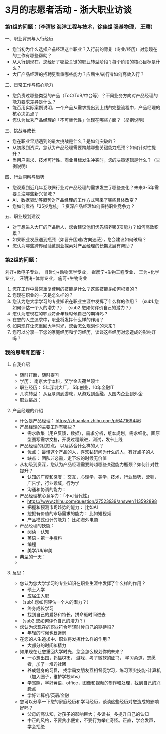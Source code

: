 # 3月的志愿者活动 - 浙大职业访谈

### 第1组的问题：（李清敏 海洋工程与技术，徐佳煜 强基物理， 王璞）
一、职业背景与入行经历
- 您当初为什么选择产品经理这个职业？入行前的背景（专业/经历）对您现在的工作有哪些帮助？
- 从入行到现在，您经历了哪些关键的职业转型阶段？每个阶段的核心目标是什么？
- 大厂产品经理的招聘更看重哪些能力？应届生/转行者如何高效入行？

二、日常工作与核心能力
- 您负责过哪些类型的产品（ToC/ToB/中台等）？不同业务方向对产品经理的能力要求差异是什么？
- 能否用实际案例说明，一个产品从需求提出到上线的完整流程中，产品经理的核心决策点？
- 您认为优秀产品经理的「不可替代性」体现在哪些方面？（举例说明）

三、挑战与成长
- 您在职业早期遇到的最大挑战是什么？是如何突破的？
- 从初级到资深，您认为产品经理需要跨越哪些关键能力瓶颈？如何针对性提升？
- 当用户需求、技术可行性、商业目标发生冲突时，您的决策逻辑是什么？（举例说明）

四、行业洞察与趋势
- 您观察到近几年互联网行业对产品经理的需求发生了哪些变化？未来3-5年需要关注哪些新兴领域？
- AI、数据驱动等趋势对产品经理的工作方式带来了哪些具体改变？
- 您如何看待「35岁危机」？资深产品经理如何保持职业竞争力？

五、职业规划建议
- 对于想进入大厂的产品新人，您会建议他们优先培养哪3项能力？如何高效积累？
- 如果职业发展遇到瓶颈（如晋升困难/方向迷茫），您会建议如何破局？
- 您认为哪些跨界经验或副业探索对产品经理的长期发展有帮助？


### 第2组的问题：
 刘好+微电子专业， 
 肖哲匀+动物医学专业， 
 崔彦宁+生物工程专业， 
 王为+化学专业， 
 汪明涛+体育专业， 
 施可+生物专业

 1. 您在工作中最常重复使用的技能是什么？这些技能是如何积累的？
 2. 您现在职业的一天是怎么样的？
 3. 您认为您大学学习的专业知识在职业生涯中发挥了什么样的作用？
 （sub1.您如何评估一个人的潜力？）
 （sub2.您如何评价自己的潜力？）
 4. 您认为您现在的职业符合年轻时候自己的期待吗？
 5. 在您的人生追求中，职业将发挥什么样的作用？
 6. 如果现在让您重回大学时光，您会怎么规划你的未来？
 7. 您可以分享一下您的家庭经历和学习经历，谈谈这些经历对您造成的影响好吗？


### 我的思考和回答：
1. 自我介绍 
    - 随时打断，随时提问
    - 学历： 南京大学本科，奖学金去荷兰硕士
    - 职业经历： 5年深圳大厂， 5年创业，10年金融IT
    - 几次转型： 从互联网到游戏，从游戏到金融，从国内企业到外企
    - 职业挑战：

2. 产品经理的介绍
    - 什么是产品经理： https://zhuanlan.zhihu.com/p/647169446 
    - 产品经理的主要工作有哪些？
        - 需求收集（用户反馈，数据），需求分析，版本规划，需求细化，画原型图写需求文档，开发过程跟进，测试，发布上线
    - 产品经理的优缺点， 以及适合什么样的人？
        - 优点： 最懂这个产品的人，喜欢钻研问为什么的人，有好点子的人
        - 缺点： 团队非必需，走下坡的时候无价值
    - 从初级到资深，您认为产品经理需要跨越哪些关键能力瓶颈？如何针对性提升？
        - 认知的广度和深度： 交互，心理学，美学，技术，行业趋势，营销，广告学，行业领域，行为学
        - 沟通和协调的能力： 
    - 产品经理核心竞争力：「不可替代性」
        - https://www.zhihu.com/question/27523939/answer/113592898
        - 把握和预测市场趋势的能力： 比如AI
        - 挖掘有价值的市场需求的能力： 比如短视频
        - 产品模式设计的能力： 比如海外电商
    - 产品经理的技能：
        - 阅读 - 认知
        - 英语 - 第一手资料
        - 编程
        - 美学/UI/审美
    - 典型的一天：
    - 

3. 反思：
    - 您认为您大学学习的专业知识在职业生涯中发挥了什么样的作用？
        - 硕士入学
        - 应届生入职
    - （sub1.您如何评估一个人的潜力？）
        - 终身成长学习
        - 找到自己的爱好和特长，拼命砸时间进去
    - （sub2.您如何评价自己的潜力？）
    - 您认为您现在的职业符合年轻时候自己的期待吗？
        - 年轻的时候也很迷惘
    - 在您的人生追求中，职业将发挥什么样的作用？
        - 大部分的时间和精力
    - 如果现在让您重回大学时光，您会怎么规划你的未来？
        - 一心想出国，托福GRE， 游戏，考了微软的证书， 学习柔道，志愿者，加了一堆的社团
        - 养成健身的习惯， 找学霸女朋友互相督促学习，练习顶尖技能-计算机（加入圈子，维护学校bbs）
        - 学驾照，学好英语，office，图像和视频的制作和处理，找到自己的兴趣点
        - 学好计算机/英语/金融
    - 您可以分享一下您的家庭经历和学习经历，谈谈这些经历对您造成的影响好吗？
        - 父母的高认知，对孩子的影响巨大；多读书，多提升自己的认知
        - 中正的风格，不要贪小便宜，不要行为举止奇怪。正直，学会发声，学会拒绝